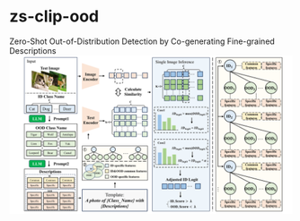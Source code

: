 # zs-clip-ood
Zero-Shot Out-of-Distribution Detection by Co-generating Fine-grained Descriptions
![main_structure](main_figure_v5.png)
